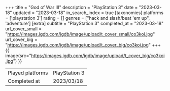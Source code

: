 +++
title = "God of War III"
description = "PlayStation 3"
date = "2023-03-18"
updated = "2023-03-18"
in_search_index = true
[taxonomies]
platforms = ['playstation 3']
rating = []
genres = ["hack and slash/beat 'em up", 'adventure']
[extra]
subtitle = "PlayStation 3"
completed_at = "2023-03-18"
url_cover_small = "https://images.igdb.com/igdb/image/upload/t_cover_small/co3koi.jpg"
url_cover_big = "https://images.igdb.com/igdb/image/upload/t_cover_big/co3koi.jpg"
+++
{{ image(src="https://images.igdb.com/igdb/image/upload/t_cover_big/co3koi.jpg") }}

|              |            |
| ------------ | ---------- |
| Played platforms    | PlayStation 3 |
| Completed at | 2023/03/18 |


